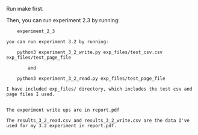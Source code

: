 Run make first.

Then, 
	you can run experiment 2.3 by running:
	
		experiment_2_3

	you can run experiment 3.2 by running:

		python3 experiment_3_2_write.py exp_files/test_csv.csv exp_files/test_page_file

			and

		python3 experiment_3_2_read.py exp_files/test_page_file

	I have included exp_files/ directory, which includes the test csv and page files I used.


	The experiment write ups are in report.pdf

	The results_3_2_read.csv and results_3_2_write.csv are the data I've used for my 3.2 experiment in report.pdf.





